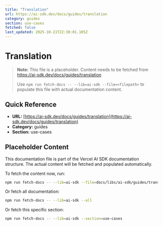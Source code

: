 ```yaml
---
title: "Translation"
url: https://ai-sdk.dev/docs/guides/translation
category: guides
section: use-cases
fetched: false
last_updated: 2025-10-21T22:38:01.105Z
---
```


# Translation

> **Note:** This file is a placeholder. Content needs to be fetched from https://ai-sdk.dev/docs/guides/translation
>
> Use `npm run fetch-docs -- --lib=ai-sdk --file=<filepath>` to populate this file with actual documentation content.

## Quick Reference

- **URL:** [https://ai-sdk.dev/docs/guides/translation](https://ai-sdk.dev/docs/guides/translation)
- **Category:** guides
- **Section:** use-cases

## Placeholder Content

This documentation file is part of the Vercel AI SDK documentation structure.
The actual content will be fetched and populated automatically.

To fetch the content now, run:

```bash
npm run fetch-docs -- --lib=ai-sdk --file=docs/libs/ai-sdk/guides/translation.md
```

Or fetch all documentation:

```bash
npm run fetch-docs -- --lib=ai-sdk --all
```

Or fetch this specific section:

```bash
npm run fetch-docs -- --lib=ai-sdk --section=use-cases
```
